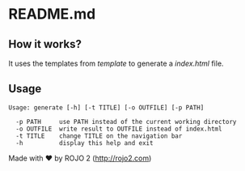 # README.md

## How it works?

It uses the templates from _template_ to generate a _index.html_ file.

## Usage

```
Usage: generate [-h] [-t TITLE] [-o OUTFILE] [-p PATH]
  
  -p PATH     use PATH instead of the current working directory
  -o OUTFILE  write result to OUTFILE instead of index.html
  -t TITLE    change TITLE on the navigation bar
  -h          display this help and exit
```

Made with ❤ by ROJO 2 (http://rojo2.com)
